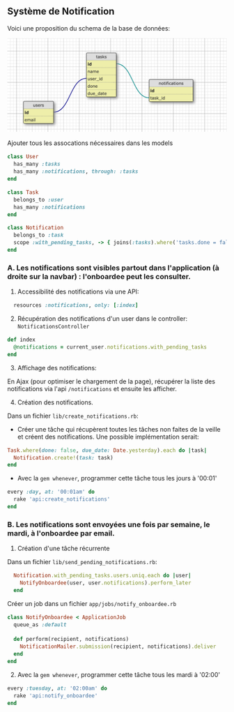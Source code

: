 ## Système de Notification

Voici une proposition du schema de la base de données:

![alt text](database.png)


Ajouter tous les assocations nécessaires dans les models

```ruby
class User
  has_many :tasks
  has_many :notifications, through: :tasks
end
```

```ruby
class Task
  belongs_to :user
  has_many :notifications
end
```


```ruby
class Notification
  belongs_to :task
  scope :with_pending_tasks, -> { joins(:tasks).where('tasks.done = false') }
end
```

### A. Les notifications sont visibles partout dans l'application (à droite sur la navbar) : l'onboardee peut les consulter.

1. Accessibilité des notifications via une API:

```ruby
  resources :notifications, only: [:index]
```

2. Récupération des notifications d'un user dans le controller: `NotificationsController`

```ruby
def index
  @notifications = current_user.notifications.with_pending_tasks
end
```

3. Affichage des notifications:

En Ajax (pour optimiser le chargement de la page), récupérer la liste des notifications via l'api `/notifications` et ensuite les afficher.

4. Création des notifications.

Dans un fichier `lib/create_notifications.rb`:
- Créer une tâche qui récupèrent toutes les tâches non faites de la veille et créent des notifications. Une possible implémentation serait:

```ruby
Task.where(done: false, due_date: Date.yesterday).each do |task|
  Notification.create!(task: task)
end
```

- Avec la `gem whenever`, programmer cette tâche tous les jours à '00:01'
```ruby
every :day, at: '00:01am' do
  rake 'api:create_notifications'
end
```

### B. Les notifications sont envoyées une fois par semaine, le mardi, à l'onboardee par email.


1. Création d'une tâche récurrente

Dans un fichier `lib/send_pending_notifications.rb`:
```ruby
  Notification.with_pending_tasks.users.uniq.each do |user|
    NotifyOnboardee(user, user.notifications).perform_later
  end
```


Créer un job dans un fichier `app/jobs/notify_onboardee.rb`

```ruby
class NotifyOnboardee < ApplicationJob
  queue_as :default

  def perform(recipient, notifications)
    NotificationMailer.submission(recipient, notifications).deliver
  end
end
```

2. Avec la `gem whenever`, programmer cette tâche tous les mardi à '02:00'

```ruby
every :tuesday, at: '02:00am' do
  rake 'api:notify_onboardee'
end
```
